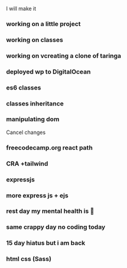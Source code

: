 I will make it

### working on a little project

### working on classes

### working on vcreating a clone of taringa

### deployed wp to DigitalOcean

### es6 classes

### classes inheritance

### manipulating dom
Cancel changes
### freecodecamp.org react path

### CRA +tailwind

### expressjs

### more express js + ejs

### rest day my mental health is 💩 

### same crappy day no coding today

### 15 day hiatus but i am back

### html css (Sass)
